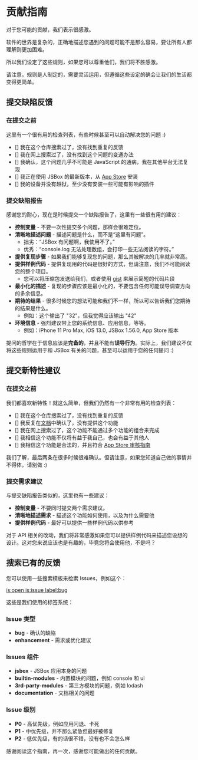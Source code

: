 # 贡献指南

对于您可能的贡献，我们表示很感激。

软件的世界是复杂的，正确地描述您遇到的问题可能不是那么容易，要让所有人都理解则更加困难。

所以我们设定了这些规则，如果您可以尊重他们，我们将不胜感激。

请注意，规则是人制定的，需要灵活运用，但遵循这些设定的确会让我们的生活都变得更简单。

## 提交缺陷反馈

### 在提交之前

这里有一个很有用的检查列表，有些时候甚至可以自动解决您的问题 :)

- [] 我在这个仓库搜索过了，没有找到重复的反馈
- [] 我在网上搜索过了，没有找到这个问题的变通办法
- [] 我确认，这个问题几乎不可能是 JavaScript 的通病，我在其他平台无法复现
- [] 我正在使用 JSBox 的最新版本，从 [App Store](https://apps.apple.com/us/app/id1312014438) 安装
- [] 我的设备并没有越狱，至少没有安装一些可能有影响的插件

### 提交缺陷报告

感谢您的耐心，现在是时候提交一个缺陷报告了，这里有一些很有用的建议：

- **控制变量** - 不要一次性提交多个问题，那样会很难定位。
- **清晰地描述问题** - 描述问题是什么，而不是“这里有问题”。
  - 拙劣：“JSBox 有问题啊，我使用不了。”
  - 优秀：“console.log 无法处理数组，会打印一些无法阅读的字符。”
- **提供复现步骤** - 如果我们能够复现您的问题，那么其被解决的几率就非常高。
- **提供样例代码** - 提供复现用的代码是很好的方式，但请注意，我们不可能阅读您的整个项目。
  - 您可以将压缩包发送给我们，或者使用 [gist](http://gist.github.com/) 来展示简短的代码片段
- **最小化的描述** - 复现的步骤应该是最小化的，不要包含任何可能误导调查方向的多余信息。
- **期待的结果** - 很多时候您的想法可能和我们不一样，所以可以告诉我们您期待的结果是什么。
  - 例如：这个输出了 "32"，但我觉得应该输出 "42"
- **环境信息** - 强烈建议带上您的系统信息、应用信息，等等。
  - 例如：iPhone 11 Pro Max, iOS 13.0, JSBox 1.56.0, App Store 版本

提问的哲学在于信息应该是**完备的**，并且不能有**误导行为**。实际上，我们建议不仅将这些规则运用于和 JSBox 有关的问题，甚至可以运用于您的任何提问 :)

## 提交新特性建议

### 在提交之前

我们都喜欢新特性！就这么简单，但我们仍然有一个非常有用的检查列表：

- [] 我在这个仓库搜索过了，没有找到重复的反馈
- [] 我反复在[文档](https://docs.xteko.com/)中确认了，没有提供这个功能
- [] 我在网上搜索过了，这个功能不能通过多个功能的组合来完成
- [] 我相信这个功能不仅将有益于我自己，也会有益于其他人
- [] 我相信这个功能是合法的，并且符合 [App Store 审核指南](https://developer.apple.com/cn/app-store/review/guidelines/)

我们了解，最后两条在很多时候很难确认。但请注意，如果您知道自己做的事情并不得体，请别做 :)

### 提交需求建议

与提交缺陷报告类似的，这里也有一些建议：

- **控制变量** - 不要同时提交两个需求建议。
- **清晰地描述需求** - 描述这个功能如何使用，以及为什么需要他
- **提供样例代码** - 最好可以提供一些样例代码以供参考

对于 API 相关的改动，我们将非常感激如果您可以提供样例代码来描述您设想的设计。这对您来说应该也是有趣的，毕竟您将会使用他，不是吗？

## 搜索已有的反馈

您可以使用一些搜索模板来检索 Issues，例如这个：

[is:open is:issue label:bug](https://github.com/cyanzhong/jsbox-issues/issues?q=is%3Aopen+is%3Aissue+label%3Abug)

这些是我们使用的标签系统：

### Issue 类型

- **bug** - 确认的缺陷
- **enhancement** - 需求或优化建议

### Issues 组件

- **jsbox** - JSBox 应用本身的问题
- **builtin-modules** - 内置模块的问题，例如 console 和 ui
- **3rd-party-modules** - 第三方模块的问题，例如 lodash
- **documentation** - 文档相关的问题

### Issue 级别

- **P0** - 高优先级，例如应用闪退、卡死
- **P1** - 中优先级，并不那么紧急但最好被修复
- **P2** - 低优先级，有的话很不错，没有也不会怎么样

感谢阅读这个指南，再一次，感谢您可能做出的任何贡献。